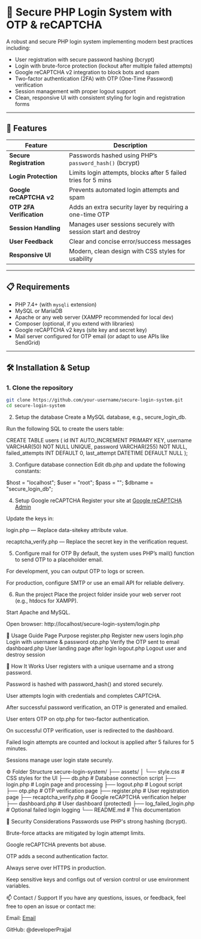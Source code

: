 
# 🔐 Secure PHP Login System with OTP & reCAPTCHA

A robust and secure PHP login system implementing modern best practices including:

- User registration with secure password hashing (bcrypt)
- Login with brute-force protection (lockout after multiple failed attempts)
- Google reCAPTCHA v2 integration to block bots and spam
- Two-factor authentication (2FA) with OTP (One-Time Password) verification
- Session management with proper logout support
- Clean, responsive UI with consistent styling for login and registration forms

---

## 🚀 Features

| Feature                         | Description                                                    |
| -------------------------------|---------------------------------------------------------------|
| **Secure Registration**         | Passwords hashed using PHP’s `password_hash()` (bcrypt)       |
| **Login Protection**            | Limits login attempts, blocks after 5 failed tries for 5 mins |
| **Google reCAPTCHA v2**         | Prevents automated login attempts and spam                    |
| **OTP 2FA Verification**        | Adds an extra security layer by requiring a one-time OTP      |
| **Session Handling**            | Manages user sessions securely with session start and destroy |
| **User Feedback**               | Clear and concise error/success messages                       |
| **Responsive UI**               | Modern, clean design with CSS styles for usability             |

---

## 📋 Requirements

- PHP 7.4+ (with `mysqli` extension)
- MySQL or MariaDB
- Apache or any web server (XAMPP recommended for local dev)
- Composer (optional, if you extend with libraries)
- Google reCAPTCHA v2 keys (site key and secret key)
- Mail server configured for OTP email (or adapt to use APIs like SendGrid)

---

## 🛠️ Installation & Setup

### 1. Clone the repository

```bash
git clone https://github.com/your-username/secure-login-system.git
cd secure-login-system
```

2. Setup the database
Create a MySQL database, e.g., secure_login_db.

Run the following SQL to create the users table:

CREATE TABLE users (
  id INT AUTO_INCREMENT PRIMARY KEY,
  username VARCHAR(50) NOT NULL UNIQUE,
  password VARCHAR(255) NOT NULL,
  failed_attempts INT DEFAULT 0,
  last_attempt DATETIME DEFAULT NULL
);

3. Configure database connection
Edit db.php and update the following constants:

$host = "localhost";
$user = "root";
$pass = "";
$dbname = "secure_login_db";

4. Setup Google reCAPTCHA
Register your site at [Google reCAPTCHA Admin](https://www.google.com/recaptcha/admin)

Update the keys in:

login.php — Replace data-sitekey attribute value.

recaptcha_verify.php — Replace the secret key in the verification request.

5. Configure mail for OTP
By default, the system uses PHP’s mail() function to send OTP to a placeholder email.

For development, you can output OTP to logs or screen.

For production, configure SMTP or use an email API for reliable delivery.

6. Run the project
Place the project folder inside your web server root (e.g., htdocs for XAMPP).

Start Apache and MySQL.

Open browser: http://localhost/secure-login-system/login.php


🧭 Usage Guide
Page                                	Purpose
register.php	                Register new users
login.php        	            Login with username & password
otp.php	                      Verify the OTP sent to email
dashboard.php	                User landing page after login
logout.php	                  Logout user and destroy session

🔧 How It Works
User registers with a unique username and a strong password.

Password is hashed with password_hash() and stored securely.

User attempts login with credentials and completes CAPTCHA.

After successful password verification, an OTP is generated and emailed.

User enters OTP on otp.php for two-factor authentication.

On successful OTP verification, user is redirected to the dashboard.

Failed login attempts are counted and lockout is applied after 5 failures for 5 minutes.

Sessions manage user login state securely.

⚙️ Folder Structure
secure-login-system/
├── assets/
│   └── style.css             # CSS styles for the UI
├── db.php                   # Database connection script
├── login.php                # Login page and processing
├── logout.php               # Logout script
├── otp.php                  # OTP verification page
├── register.php             # User registration page
├── recaptcha_verify.php     # Google reCAPTCHA verification helper
├── dashboard.php            # User dashboard (protected)
├── log_failed_login.php     # Optional failed login logging
└── README.md                # This documentation


📌 Security Considerations
Passwords use PHP's strong hashing (bcrypt).

Brute-force attacks are mitigated by login attempt limits.

Google reCAPTCHA prevents bot abuse.

OTP adds a second authentication factor.

Always serve over HTTPS in production.

Keep sensitive keys and configs out of version control or use environment variables.

📫 Contact / Support
If you have any questions, issues, or feedback, feel free to open an issue or contact me:

Email: [Email](prajjal.tech@gmail.com)

GitHub: @developerPrajjal




